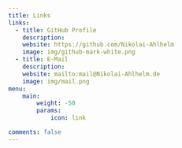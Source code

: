 ```yaml
---
title: Links
links:
  - title: GitHub Profile
    description: 
    website: https://github.com/Nikolai-Ahlhelm
    image: img/github-mark-white.png
  - title: E-Mail
    description: 
    website: mailto:mail@Nikolai-Ahlhelm.de
    image: img/mail.png
menu:
    main: 
        weight: -50
        params:
            icon: link

comments: false
---
```

